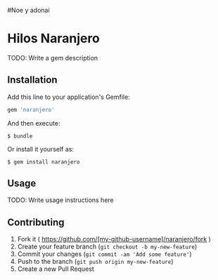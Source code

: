#Noe y adonai
# Hilos Naranjero

TODO: Write a gem description

## Installation

Add this line to your application's Gemfile:

```ruby
gem 'naranjero'
```

And then execute:

    $ bundle

Or install it yourself as:

    $ gem install naranjero

## Usage

TODO: Write usage instructions here

## Contributing

1. Fork it ( https://github.com/[my-github-username]/naranjero/fork )
2. Create your feature branch (`git checkout -b my-new-feature`)
3. Commit your changes (`git commit -am 'Add some feature'`)
4. Push to the branch (`git push origin my-new-feature`)
5. Create a new Pull Request
